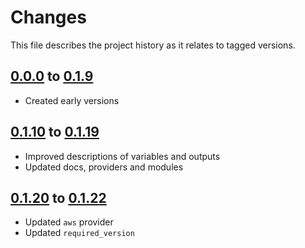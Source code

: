 # Changes
This file describes the project history as it relates to tagged versions.

## [0.0.0](.) to [0.1.9](.)
- Created early versions

## [0.1.10](.) to [0.1.19](.)
- Improved descriptions of variables and outputs
- Updated docs, providers and modules

## [0.1.20](.) to [0.1.22](.)
- Updated `aws` provider
- Updated `required_version`
